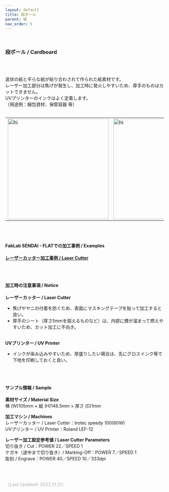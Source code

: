 ```yaml
---
layout: default
title: 段ボール
parent: 紙
nav_order: 5
---
```


<br>

### 段ボール / Cardboard

<br><br>

波状の紙と平らな紙が貼り合わされて作られた紙素材です。<br>
レーザー加工部分は焦げが発生し、加工時に発火しやすいため、厚手のものはカットできません。<br>
UVプリンターのインクはよく定着します。<br>
（用途例：梱包資材、保管容器 等）
<br>
<br>

<table>
<tr style="border:none;">
<td style="border:none;"><img src="assets/22_CB_1.png" width="320" alt="hi" class="inline"/></td>
<td style="border:none;"><img src="assets/22_CB_2.png" width="320" alt="hi" class="inline"/></td>
</tr>
</table>


<br><br>

#### FabLab SENDAI - FLATでの加工事例 / Examples

[**レーザーカッター加工事例 / Laser Cutter**](https://www.flickr.com/search/?user_id=96175517%40N02&sort=date-taken-desc&safe_search=1&view_all=1&tags=cardboardlc)

<br><br>

#### 加工時の注意事項 / Notice

**レーザーカッター / Laser Cutter**
<br>
* 焦げやヤニの付着を防ぐため、表面にマスキングテープを貼って加工すると良い。<br>
* 厚手のシート（厚さ5mmを超えるものなど）は、内部に煙が溜まって燃えやすいため、カット加工に不向き。<br><br>

**UVプリンター / UV Printer**
<br>
* インクが染み込みやすいため、厚盛りしたい場合は、先にグロスインク等で下地を印刷しておくと良い。<br>

<br><br>

#### サンプル情報 / Sample

**素材サイズ / Material Size**<br>
横 (W)105mm × 縦 (H)148.5mm × 厚さ (D)1mm<br>

**加工マシン / Machines**<br>
レーザーカッター / Laser Cutter：trotec speedy 100(60W)<br>
UVプリンター / UV Printer：Roland LEF-12<br>

**レーザー加工設定参考値 / Laser Cutter Parameters**<br>
切り抜き / Cut：POWER 22／SPEED 1<br>
ケガキ（途中まで切り抜き）/ Marking-Off：POWER 7／SPEED 1<br>
彫刻 / Engrave：POWER 40／SPEED 10／333dpi<br>

<br><br>

<span style="color: #B2B2B2; ">
（Last Updated: 2022.10.31）
</span>
